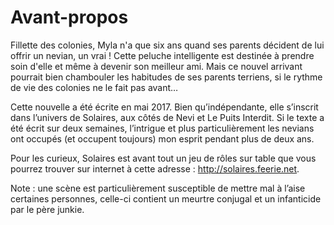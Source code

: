 # Avant-propos
Fillette des colonies, Myla n'a que six ans quand ses parents décident de lui offrir un nevian, un vrai ! Cette peluche intelligente est destinée à prendre soin d'elle et même à devenir son meilleur ami. Mais ce nouvel arrivant pourrait bien chambouler les habitudes de ses parents terriens, si le rythme de vie des colonies ne le fait pas avant…

Cette nouvelle a été écrite en mai 2017. Bien qu’indépendante, elle s’inscrit dans l’univers de Solaires, aux côtés de Nevi et Le Puits Interdit. Si le texte a été écrit sur deux semaines, l’intrigue et plus particulièrement les nevians ont occupés (et occupent toujours) mon esprit pendant plus de deux ans.

Pour les curieux, Solaires est avant tout un jeu de rôles sur table que vous pourrez trouver sur internet à cette adresse : http://solaires.feerie.net.

Note : une scène est particulièrement susceptible de mettre mal à l’aise certaines personnes, celle-ci contient un meurtre conjugal et un infanticide par le père junkie.
